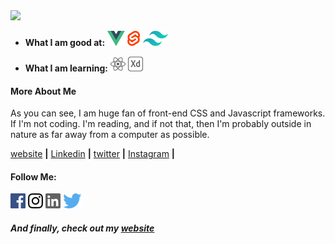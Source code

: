 <img src="https://raw.githubusercontent.com/../../VueBanner.jpg">

- **What I am good at:** [<img src="vue.svg">][vue] [<img src="svelte.svg">][svelte] [<img src="tailwind.svg">][tailwind]

- **What I am learning:** [<img src="react.svg">][react] <img src="adobexd.svg">

#### More About Me

As you can see, I am huge fan of front-end CSS and Javascript frameworks. If I'm not coding. I'm reading, and if not that, then I'm probably outside in nature as far away from a computer as possible. 


[website][website] **|** 
[Linkedin][linkedin] **|**
[twitter][twitter] **|** 
[Instagram][instagram] **|** 

#### Follow Me: 
  <img src="facebook.svg"> <img src="instagram.svg"> <img src="linkedin.svg"> <img src="twitter.svg">


[vue]: https://vuejs.org/
[svelte]: https://svelte.dev
[tailwind]: https://tailwindcss.com
[react]: https://reactjs.org/
[website]: https://portfolio-gilbertrabuttsurwa.netlify.app/
[twitter]: https://twitter.com/GTsurwa
[instagram]: https://www.instagram.com/rabuttsurwa96/
[linkedin]: https://www.linkedin.com/in/gilberttsurwa/

##### And finally, check out my [website][website]
 
